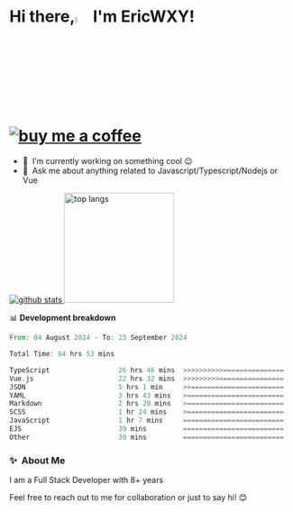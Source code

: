 # Hi there,<a href="https://ericwxy.github.io/"><img src="https://media.giphy.com/media/hvRJCLFzcasrR4ia7z/giphy.gif" width="5%"></a>  I'm EricWXY! <a href="https://afdian.com/a/ericwxy" title="buy me a coffee" ><img src="https://img.shields.io/badge/buy%20me%20a%20coffee-grey?style=for-the-badge&logo=buymeacoffee" alt="buy me a coffee"></a> 

- 🔭 &nbsp;I’m currently working on something cool :wink:
- 💬 &nbsp;Ask me about anything related to Javascript/Typescript/Nodejs or Vue


<a href="https://github.com/EricWXY"><img src="https://github-readme-stats.vercel.app/api?username=EricWXY" alt="github stats"> <img src="https://github-readme-stats.vercel.app/api/top-langs/?username=ericwxy&hide_border=true" alt="top langs" style="height:195px;"></a>


📊 **Development breakdown**

<!--START_SECTION:waka-->

```rust
From: 04 August 2024 - To: 23 September 2024

Total Time: 64 hrs 53 mins

TypeScript                 26 hrs 46 mins  >>>>>>>>>>===============   40.94 %
Vue.js                     22 hrs 32 mins  >>>>>>>>>================   34.46 %
JSON                       5 hrs 1 min     >>=======================   07.68 %
YAML                       3 hrs 43 mins   >========================   05.70 %
Markdown                   2 hrs 20 mins   >========================   03.57 %
SCSS                       1 hr 24 mins    >========================   02.15 %
JavaScript                 1 hr 7 mins     =========================   01.71 %
EJS                        39 mins         =========================   01.00 %
Other                      30 mins         =========================   00.78 %
```

<!--END_SECTION:waka-->


### ✨&nbsp; About Me

I am a Full Stack Developer with 8+ years

Feel free to reach out to me for collaboration or just to say hi! 😊

